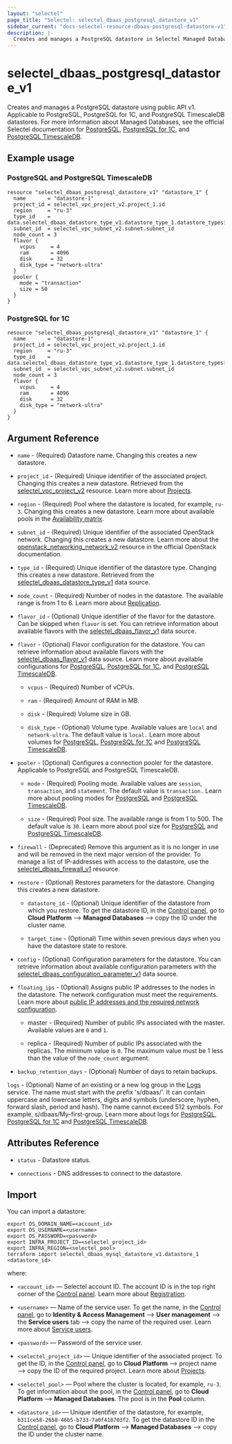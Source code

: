 ```yaml
---
layout: "selectel"
page_title: "Selectel: selectel_dbaas_postgresql_datastore_v1"
sidebar_current: "docs-selectel-resource-dbaas-postgresql-datastore-v1"
description: |-
  Creates and manages a PostgreSQL datastore in Selectel Managed Databases using public API v1.
---
```


# selectel\_dbaas\_postgresql\_datastore\_v1

Creates and manages a PostgreSQL datastore using public API v1. Applicable to PostgreSQL, PostgreSQL for 1C, and PostgreSQL TimescaleDB datastores. For more information about Managed Databases, see the official Selectel documentation for [PostgreSQL](https://docs.selectel.ru/en/cloud/managed-databases/postgresql/), [PostgreSQL for 1C](https://docs.selectel.ru/en/cloud/managed-databases/postgresql-for-1c/), and [PostgreSQL TimescaleDB](https://docs.selectel.ru/en/cloud/managed-databases/timescaledb/).

## Example usage

### PostgreSQL and PostgreSQL TimescaleDB

```hcl
resource "selectel_dbaas_postgresql_datastore_v1" "datastore_1" {
  name       = "datastore-1"
  project_id = selectel_vpc_project_v2.project_1.id
  region     = "ru-3"
  type_id    = data.selectel_dbaas_datastore_type_v1.datastore_type_1.datastore_types[0].id
  subnet_id  = selectel_vpc_subnet_v2.subnet.subnet_id
  node_count = 3
  flavor {
    vcpus     = 4
    ram       = 4096
    disk      = 32
    disk_type = "network-ultra"
  }
  pooler {
    mode = "transaction"
    size = 50
  }
}
```

### PostgreSQL for 1C

```hcl
resource "selectel_dbaas_postgresql_datastore_v1" "datastore_1" {
  name       = "datastore-1"
  project_id = selectel_vpc_project_v2.project_1.id
  region     = "ru-3"
  type_id    = data.selectel_dbaas_datastore_type_v1.datastore_type_1.datastore_types[0].id
  subnet_id  = selectel_vpc_subnet_v2.subnet.subnet_id
  node_count = 3
  flavor {
    vcpus     = 4
    ram       = 4096
    disk      = 32
    disk_type = "network-ultra"
  }
}
```

## Argument Reference

* `name` - (Required) Datastore name. Changing this creates a new datastore.

* `project_id` - (Required) Unique identifier of the associated project. Changing this creates a new datastore. Retrieved from the [selectel_vpc_project_v2](https://registry.terraform.io/providers/selectel/selectel/latest/docs/resources/vpc_project_v2) resource. Learn more about [Projects](https://docs.selectel.ru/en/control-panel-actions/projects/about-projects/).

* `region` - (Required) Pool where the datastore is located, for example, `ru-3`. Changing this creates a new datastore. Learn more about available pools in the [Availability matrix](https://docs.selectel.ru/en/control-panel-actions/availability-matrix/#managed-databases).

* `subnet_id` - (Required) Unique identifier of the associated OpenStack network. Changing this creates a new datastore. Learn more about the [openstack_networking_network_v2](https://registry.terraform.io/providers/terraform-provider-openstack/openstack/latest/docs/data-sources/networking_network_v2) resource in the official OpenStack documentation.

* `type_id` - (Required) Unique identifier of the datastore type. Changing this creates a new datastore. Retrieved from the [selectel_dbaas_datastore_type_v1](https://registry.terraform.io/providers/selectel/selectel/latest/docs/data-sources/dbaas_datastore_type_v1) data source.

* `node_count` - (Required) Number of nodes in the datastore. The available range is from 1 to 6. Learn more about [Replication](https://docs.selectel.ru/en/cloud/managed-databases/about/about-managed-databases/#fault-tolerance-and-replication).

* `flavor_id` - (Optional) Unique identifier of the flavor for the datastore. Can be skipped when `flavor` is set. You can retrieve information about available flavors with the [selectel_dbaas_flavor_v1](https://registry.terraform.io/providers/selectel/selectel/latest/docs/data-sources/dbaas_flavor_v1) data source.

* `flavor` - (Optional) Flavor configuration for the datastore. You can retrieve information about available flavors with the [selectel_dbaas_flavor_v1](https://registry.terraform.io/providers/selectel/selectel/latest/docs/data-sources/dbaas_flavor_v1) data source. Learn more about available configurations for [PostgreSQL](https://docs.selectel.ru/en/cloud/managed-databases/postgresql/configurations/), [PostgreSQL for 1C](https://docs.selectel.ru/en/cloud/managed-databases/postgresql-for-1c/configurations-1c/), and [PostgreSQL TimescaleDB](https://docs.selectel.ru/en/cloud/managed-databases/timescaledb/configurations/).

  * `vcpus` - (Required) Number of vCPUs.

  * `ram` - (Required) Amount of RAM in MB.

  * `disk` - (Required) Volume size in GB.

  * `disk_type` - (Optional) Volume type. Available values are `local` and `network-ultra`. The default value is `local.` Learn more about volumes for [PostgreSQL](https://docs.selectel.ru/en/cloud/managed-databases/postgresql/volumes/), [PostgreSQL for 1C](https://docs.selectel.ru/en/cloud/managed-databases/postgresql-for-1c/volumes/) and [PostgreSQL TimescaleDB](https://docs.selectel.ru/en/cloud/managed-databases/timescaledb/volumes).

* `pooler` - (Optional) Configures a connection pooler for the datastore. Applicable to PostgreSQL and PostgreSQL TimescaleDB.

  * `mode` - (Required) Pooling mode. Available values are `session`, `transaction`, and `statement`. The default value is `transaction.` Learn more about pooling modes for [PostgreSQL](https://docs.selectel.ru/en/cloud/managed-databases/postgresql/connection-pooler/#pooling-modes) and [PostgreSQL TimescaleDB](https://docs.selectel.ru/en/cloud/managed-databases/timescaledb/connection-pooler/#pooling-modes).

  * `size` - (Required) Pool size. The available range is from 1 to 500. The default value is `30`. Learn more about pool size for [PostgreSQL](https://docs.selectel.ru/en/cloud/managed-databases/postgresql/connection-pooler/#pool-size) and [PostgreSQL TimescaleDB](https://docs.selectel.ru/en/cloud/managed-databases/timescaledb/connection-pooler/#pool-size).

* `firewall` - (Deprecated) Remove this argument as it is no longer in use and will be removed in the next major version of the provider. To manage a list of IP-addresses with access to the datastore, use the [selectel_dbaas_firewall_v1](https://registry.terraform.io/providers/selectel/selectel/latest/docs/resources/dbaas_firewall_v1) resource.

* `restore` - (Optional) Restores parameters for the datastore. Changing this creates a new datastore.

  * `datastore_id` - (Optional) Unique identifier of the datastore from which you restore. To get the datastore ID, in the [Control panel](https://my.selectel.ru/vpc/dbaas/), go to **Cloud Platform** ⟶ **Managed Databases** ⟶ copy the ID under the cluster name.

  * `target_time` - (Optional) Time within seven previous days when you have the datastore state to restore.

* `config` - (Optional) Configuration parameters for the datastore. You can retrieve information about available configuration parameters with the [selectel_dbaas_configuration_parameter_v1](https://registry.terraform.io/providers/selectel/selectel/latest/docs/data-sources/dbaas_configuration_parameter_v1) data source.

* `floating_ips` - (Optional) Assigns public IP addresses to the nodes in the datastore. The network configuration must meet the requirements. Learn more about [public IP addresses and the required network configuration](https://docs.selectel.ru/en/cloud/managed-databases/postgresql/public-ip/).

  * master - (Required) Number of public IPs associated with the master. Available values are `0` and `1`.

  * replica - (Required) Number of public IPs associated with the replicas. The minimum value is `0`. The maximum value must be 1 less than the value of the `node_count` argument.

* `backup_retention_days` - (Optional) Number of days to retain backups.

`logs` - (Optional) Name of an existing or a new log group in the [Logs](https://docs.selectel.ru/en/logs/about-logs/) service. The name must start with the prefix 's/dbaas/'. It can contain uppercase and lowercase letters, digits and symbols (underscore, hyphen, forward slash, period and hash). The name cannot exceed 512 symbols.  For example, s/dbaas/My-first-group. Learn more  about logs for [PostgreSQL](https://docs.selectel.ru/en/managed-databases/postgresql/logs/), [PostgreSQL for 1C](https://docs.selectel.ru/en/managed-databases/postgresql-for-1c/logs/) and [PostgreSQL TimescaleDB](https://docs.selectel.ru/en/managed-databases/timescaledb/logs/).

## Attributes Reference

* `status` - Datastore status.

* `connections` - DNS addresses to connect to the datastore.

## Import

You can import a datastore:

```shell
export OS_DOMAIN_NAME=<account_id>
export OS_USERNAME=<username>
export OS_PASSWORD=<password>
export INFRA_PROJECT_ID=<selectel_project_id>
export INFRA_REGION=<selectel_pool>
terraform import selectel_dbaas_mysql_datastore_v1.datastore_1 <datastore_id>
```

where:

* `<account_id>` — Selectel account ID. The account ID is in the top right corner of the [Control panel](https://my.selectel.ru/). Learn more about [Registration](https://docs.selectel.ru/en/control-panel-actions/account/registration/).

* `<username>` — Name of the service user. To get the name, in the [Control panel](https://my.selectel.ru/iam/users_management/users?type=service), go to **Identity & Access Management** ⟶ **User management** ⟶ the **Service users** tab ⟶ copy the name of the required user. Learn more about [Service users](https://docs.selectel.ru/en/control-panel-actions/users-and-roles/user-types-and-roles/).

* `<password>` — Password of the service user.

* `<selectel_project_id>` — Unique identifier of the associated project. To get the ID, in the [Control panel](https://my.selectel.ru/vpc/dbaas), go to **Cloud Platform** ⟶ project name ⟶ copy the ID of the required project. Learn more about [Projects](https://docs.selectel.ru/en/control-panel-actions/projects/about-projects/).

* `<selectel_pool>` — Pool where the cluster is located, for example, `ru-3`. To get information about the pool, in the [Control panel](https://my.selectel.ru/vpc/dbaas/), go to **Cloud Platform** ⟶ **Managed Databases**. The pool is in the **Pool** column.

* `<datastore_id>` — Unique identifier of the datastore, for example, `b311ce58-2658-46b5-b733-7a0f418703f2`. To get the datastore ID in the [Control panel](https://my.selectel.ru/vpc/dbaas/), go to **Cloud Platform** ⟶ **Managed Databases** ⟶ copy the ID under the cluster name.
